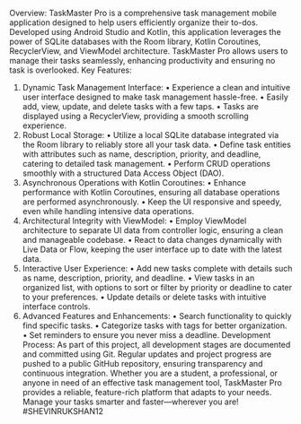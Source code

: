 Overview: TaskMaster Pro is a comprehensive task management mobile application designed to help users efficiently organize their to-dos. Developed using Android Studio and Kotlin, this application leverages the power of SQLite databases with the Room library, Kotlin Coroutines, RecyclerView, and ViewModel architecture. TaskMaster Pro allows users to manage their tasks seamlessly, enhancing productivity and ensuring no task is overlooked.
Key Features:
1.	Dynamic Task Management Interface:
•	Experience a clean and intuitive user interface designed to make task management hassle-free.
•	Easily add, view, update, and delete tasks with a few taps.
•	Tasks are displayed using a RecyclerView, providing a smooth scrolling experience.
2.	Robust Local Storage:
•	Utilize a local SQLite database integrated via the Room library to reliably store all your task data.
•	Define task entities with attributes such as name, description, priority, and deadline, catering to detailed task management.
•	Perform CRUD operations smoothly with a structured Data Access Object (DAO).
3.	Asynchronous Operations with Kotlin Coroutines:
•	Enhance performance with Kotlin Coroutines, ensuring all database operations are performed asynchronously.
•	Keep the UI responsive and speedy, even while handling intensive data operations.
4.	Architectural Integrity with ViewModel:
•	Employ ViewModel architecture to separate UI data from controller logic, ensuring a clean and manageable codebase.
•	React to data changes dynamically with Live Data or Flow, keeping the user interface up to date with the latest data.
5.	Interactive User Experience:
•	Add new tasks complete with details such as name, description, priority, and deadline.
•	View tasks in an organized list, with options to sort or filter by priority or deadline to cater to your preferences.
•	Update details or delete tasks with intuitive interface controls.
6.	Advanced Features and Enhancements:
•	Search functionality to quickly find specific tasks.
•	Categorize tasks with tags for better organization.
•	Set reminders to ensure you never miss a deadline.
Development Process: As part of this project, all development stages are documented and committed using Git. Regular updates and project progress are pushed to a public GitHub repository, ensuring transparency and continuous integration.
Whether you are a student, a professional, or anyone in need of an effective task management tool, TaskMaster Pro provides a reliable, feature-rich platform that adapts to your needs. Manage your tasks smarter and faster—wherever you are!
 #SHEVINRUKSHAN12
